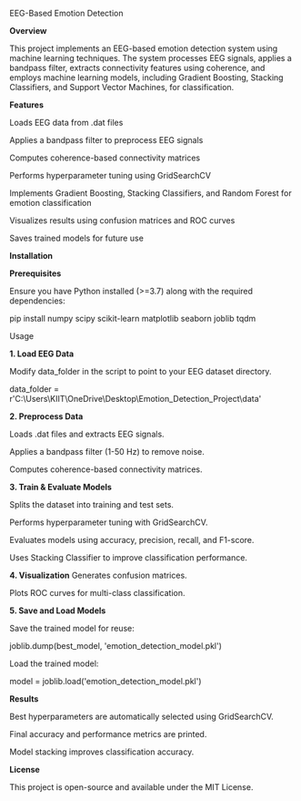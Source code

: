 EEG-Based Emotion Detection

**Overview**

This project implements an EEG-based emotion detection system using machine learning techniques. The system processes EEG signals, applies a bandpass filter, extracts connectivity features using coherence, and employs machine learning models, including Gradient Boosting, Stacking Classifiers, and Support Vector Machines, for classification.

**Features**

Loads EEG data from .dat files

Applies a bandpass filter to preprocess EEG signals

Computes coherence-based connectivity matrices

Performs hyperparameter tuning using GridSearchCV

Implements Gradient Boosting, Stacking Classifiers, and Random Forest for emotion classification

Visualizes results using confusion matrices and ROC curves

Saves trained models for future use

**Installation**

**Prerequisites**

Ensure you have Python installed (>=3.7) along with the required dependencies:

pip install numpy scipy scikit-learn matplotlib seaborn joblib tqdm

Usage

**1. Load EEG Data**

Modify data_folder in the script to point to your EEG dataset directory.

data_folder = r'C:\Users\KIIT\OneDrive\Desktop\Emotion_Detection_Project\data'

**2. Preprocess Data**

Loads .dat files and extracts EEG signals.

Applies a bandpass filter (1-50 Hz) to remove noise.

Computes coherence-based connectivity matrices.

**3. Train & Evaluate Models**

Splits the dataset into training and test sets.

Performs hyperparameter tuning with GridSearchCV.

Evaluates models using accuracy, precision, recall, and F1-score.

Uses Stacking Classifier to improve classification performance.

**4. Visualization**
Generates confusion matrices.

Plots ROC curves for multi-class classification.

**5. Save and Load Models**

Save the trained model for reuse:

joblib.dump(best_model, 'emotion_detection_model.pkl')

Load the trained model:

model = joblib.load('emotion_detection_model.pkl')

**Results**

Best hyperparameters are automatically selected using GridSearchCV.

Final accuracy and performance metrics are printed.

Model stacking improves classification accuracy.

**License**

This project is open-source and available under the MIT License.
